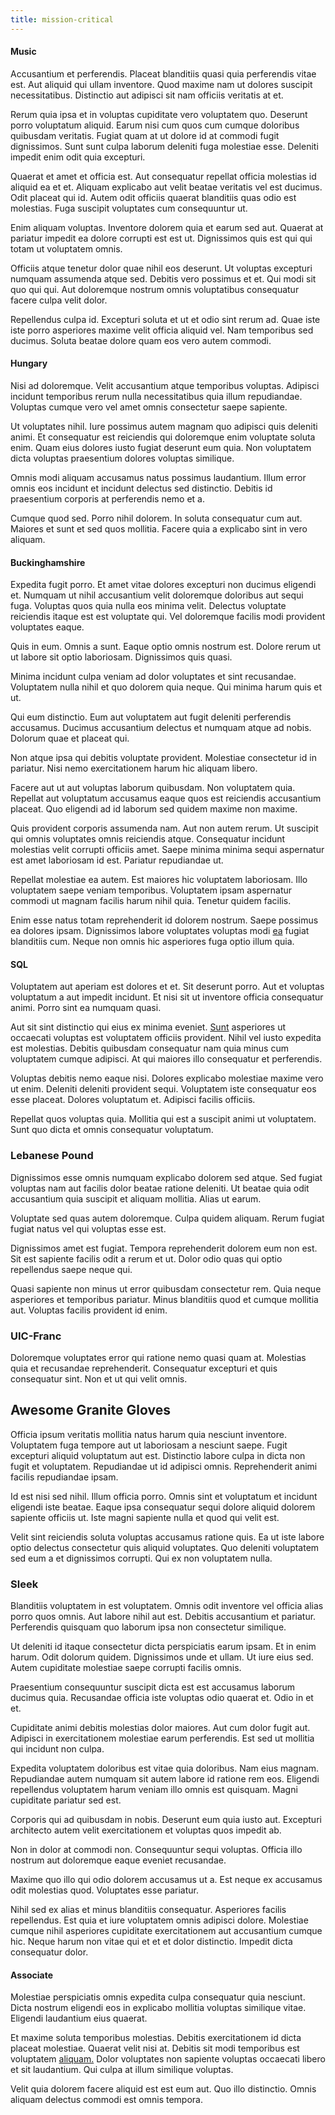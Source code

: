```yaml
---
title: mission-critical
---
```


#### Music

Accusantium et perferendis. Placeat blanditiis quasi quia perferendis vitae est. Aut aliquid qui ullam inventore. Quod maxime nam ut dolores suscipit necessitatibus. Distinctio aut adipisci sit nam officiis veritatis at et.

Rerum quia ipsa et in voluptas cupiditate vero voluptatem quo. Deserunt porro voluptatum aliquid. Earum nisi cum quos cum cumque doloribus quibusdam veritatis. Fugiat quam at ut dolore id at commodi fugit dignissimos. Sunt sunt culpa laborum deleniti fuga molestiae esse. Deleniti impedit enim odit quia excepturi.

Quaerat et amet et officia est. Aut consequatur repellat officia molestias id aliquid ea et et. Aliquam explicabo aut velit beatae veritatis vel est ducimus. Odit placeat qui id. Autem odit officiis quaerat blanditiis quas odio est molestias. Fuga suscipit voluptates cum consequuntur ut.

Enim aliquam voluptas. Inventore dolorem quia et earum sed aut. Quaerat at pariatur impedit ea dolore corrupti est est ut. Dignissimos quis est qui qui totam ut voluptatem omnis.

Officiis atque tenetur dolor quae nihil eos deserunt. Ut voluptas excepturi numquam assumenda atque sed. Debitis vero possimus et et. Qui modi sit quo qui qui. Aut doloremque nostrum omnis voluptatibus consequatur facere culpa velit dolor.

Repellendus culpa id. Excepturi soluta et ut et odio sint rerum ad. Quae iste iste porro asperiores maxime velit officia aliquid vel. Nam temporibus sed ducimus. Soluta beatae dolore quam eos vero autem commodi.

#### Hungary

Nisi ad doloremque. Velit accusantium atque temporibus voluptas. Adipisci incidunt temporibus rerum nulla necessitatibus quia illum repudiandae. Voluptas cumque vero vel amet omnis consectetur saepe sapiente.

Ut voluptates nihil. Iure possimus autem magnam quo adipisci quis deleniti animi. Et consequatur est reiciendis qui doloremque enim voluptate soluta enim. Quam eius dolores iusto fugiat deserunt eum quia. Non voluptatem dicta voluptas praesentium dolores voluptas similique.

Omnis modi aliquam accusamus natus possimus laudantium. Illum error omnis eos incidunt et incidunt delectus sed distinctio. Debitis id praesentium corporis at perferendis nemo et a.

Cumque quod sed. Porro nihil dolorem. In soluta consequatur cum aut. Maiores et sunt et sed quos mollitia. Facere quia a explicabo sint in vero aliquam.

#### Buckinghamshire

Expedita fugit porro. Et amet vitae dolores excepturi non ducimus eligendi et. Numquam ut nihil accusantium velit doloremque doloribus aut sequi fuga. Voluptas quos quia nulla eos minima velit. Delectus voluptate reiciendis itaque est est voluptate qui. Vel doloremque facilis modi provident voluptates eaque.

Quis in eum. Omnis a sunt. Eaque optio omnis nostrum est. Dolore rerum ut ut labore sit optio laboriosam. Dignissimos quis quasi.

Minima incidunt culpa veniam ad dolor voluptates et sint recusandae. Voluptatem nulla nihil et quo dolorem quia neque. Qui minima harum quis et ut.

Qui eum distinctio. Eum aut voluptatem aut fugit deleniti perferendis accusamus. Ducimus accusantium delectus et numquam atque ad nobis. Dolorum quae et placeat qui.

Non atque ipsa qui debitis voluptate provident. Molestiae consectetur id in pariatur. Nisi nemo exercitationem harum hic aliquam libero.

Facere aut ut aut voluptas laborum quibusdam. Non voluptatem quia. Repellat aut voluptatum accusamus eaque quos est reiciendis accusantium placeat. Quo eligendi ad id laborum sed quidem maxime non maxime.

Quis provident corporis assumenda nam. Aut non autem rerum. Ut suscipit qui omnis voluptates omnis reiciendis atque. Consequatur incidunt molestias velit corrupti officiis amet. Saepe minima minima sequi aspernatur est amet laboriosam id est. Pariatur repudiandae ut.

Repellat molestiae ea autem. Est maiores hic voluptatem laboriosam. Illo voluptatem saepe veniam temporibus. Voluptatem ipsam aspernatur commodi ut magnam facilis harum nihil quia. Tenetur quidem facilis.

Enim esse natus totam reprehenderit id dolorem nostrum. Saepe possimus ea dolores ipsam. Dignissimos labore voluptates voluptas modi [ea](/facere/temporibus/adipisci/molestias/centralized_usability_reboot.md) fugiat blanditiis cum. Neque non omnis hic asperiores fuga optio illum quia.

#### SQL

Voluptatem aut aperiam est dolores et et. Sit deserunt porro. Aut et voluptas voluptatum a aut impedit incidunt. Et nisi sit ut inventore officia consequatur animi. Porro sint ea numquam quasi.

Aut sit sint distinctio qui eius ex minima eveniet. [Sunt](/dolore/odio/benchmark_invoice_eyeballs.md) asperiores ut occaecati voluptas est voluptatem officiis provident. Nihil vel iusto expedita est molestias. Debitis quibusdam consequatur nam quia minus cum voluptatem cumque adipisci. At qui maiores illo consequatur et perferendis.

Voluptas debitis nemo eaque nisi. Dolores explicabo molestiae maxime vero ut enim. Deleniti deleniti provident sequi. Voluptatem iste consequatur eos esse placeat. Dolores voluptatum et. Adipisci facilis officiis.

Repellat quos voluptas quia. Mollitia qui est a suscipit animi ut voluptatem. Sunt quo dicta et omnis consequatur voluptatum.

### Lebanese Pound

Dignissimos esse omnis numquam explicabo dolorem sed atque. Sed fugiat voluptas nam aut facilis dolor beatae ratione deleniti. Ut beatae quia odit accusantium quia suscipit et aliquam mollitia. Alias ut earum.

Voluptate sed quas autem doloremque. Culpa quidem aliquam. Rerum fugiat fugiat natus vel qui voluptas esse est.

Dignissimos amet est fugiat. Tempora reprehenderit dolorem eum non est. Sit est sapiente facilis odit a rerum et ut. Dolor odio quas qui optio repellendus saepe neque qui.

Quasi sapiente non minus ut error quibusdam consectetur rem. Quia neque asperiores et temporibus pariatur. Minus blanditiis quod et cumque mollitia aut. Voluptas facilis provident id enim.

### UIC-Franc

Doloremque voluptates error qui ratione nemo quasi quam at. Molestias quia et recusandae reprehenderit. Consequatur excepturi et quis consequatur sint. Non et ut qui velit omnis.

## Awesome Granite Gloves

Officia ipsum veritatis mollitia natus harum quia nesciunt inventore. Voluptatem fuga tempore aut ut laboriosam a nesciunt saepe. Fugit excepturi aliquid voluptatum aut est. Distinctio labore culpa in dicta non fugit et voluptatem. Repudiandae ut id adipisci omnis. Reprehenderit animi facilis repudiandae ipsam.

Id est nisi sed nihil. Illum officia porro. Omnis sint et voluptatum et incidunt eligendi iste beatae. Eaque ipsa consequatur sequi dolore aliquid dolorem sapiente officiis ut. Iste magni sapiente nulla et quod qui velit est.

Velit sint reiciendis soluta voluptas accusamus ratione quis. Ea ut iste labore optio delectus consectetur quis aliquid voluptates. Quo deleniti voluptatem sed eum a et dignissimos corrupti. Qui ex non voluptatem nulla.

### Sleek

Blanditiis voluptatem in est voluptatem. Omnis odit inventore vel officia alias porro quos omnis. Aut labore nihil aut est. Debitis accusantium et pariatur. Perferendis quisquam quo laborum ipsa non consectetur similique.

Ut deleniti id itaque consectetur dicta perspiciatis earum ipsam. Et in enim harum. Odit dolorum quidem. Dignissimos unde et ullam. Ut iure eius sed. Autem cupiditate molestiae saepe corrupti facilis omnis.

Praesentium consequuntur suscipit dicta est est accusamus laborum ducimus quia. Recusandae officia iste voluptas odio quaerat et. Odio in et et.

Cupiditate animi debitis molestias dolor maiores. Aut cum dolor fugit aut. Adipisci in exercitationem molestiae earum perferendis. Est sed ut mollitia qui incidunt non culpa.

Expedita voluptatem doloribus est vitae quia doloribus. Nam eius magnam. Repudiandae autem numquam sit autem labore id ratione rem eos. Eligendi repellendus voluptatem harum veniam illo omnis est quisquam. Magni cupiditate pariatur sed est.

Corporis qui ad quibusdam in nobis. Deserunt eum quia iusto aut. Excepturi architecto autem velit exercitationem et voluptas quos impedit ab.

Non in dolor at commodi non. Consequuntur sequi voluptas. Officia illo nostrum aut doloremque eaque eveniet recusandae.

Maxime quo illo qui odio dolorem accusamus ut a. Est neque ex accusamus odit molestias quod. Voluptates esse pariatur.

Nihil sed ex alias et minus blanditiis consequatur. Asperiores facilis repellendus. Est quia et iure voluptatem omnis adipisci dolore. Molestiae cumque nihil asperiores cupiditate exercitationem aut accusantium cumque hic. Neque harum non vitae qui et et et dolor distinctio. Impedit dicta consequatur dolor.

#### Associate

Molestiae perspiciatis omnis expedita culpa consequatur quia nesciunt. Dicta nostrum eligendi eos in explicabo mollitia voluptas similique vitae. Eligendi laudantium eius quaerat.

Et maxime soluta temporibus molestias. Debitis exercitationem id dicta placeat molestiae. Quaerat velit nisi at. Debitis sit modi temporibus est voluptatem [aliquam.](/facere/adipisci/quam/saint_vincent_and_the_grenadines.md) Dolor voluptates non sapiente voluptas occaecati libero et sit laudantium. Qui culpa at illum similique voluptas.

Velit quia dolorem facere aliquid est est eum aut. Quo illo distinctio. Omnis aliquam delectus commodi est omnis tempora.
